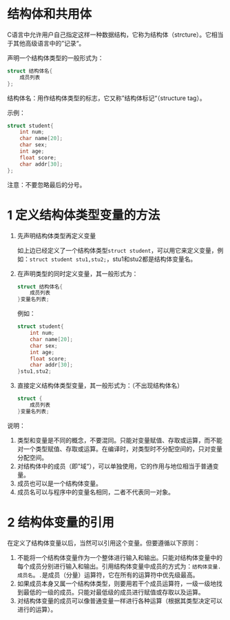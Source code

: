 # 结构体和共用体

C语言中允许用户自己指定这样一种数据结构，它称为结构体（strcture）。它相当于其他高级语言中的”记录“。

声明一个结构体类型的一般形式为：

```c
struct 结构体名{
    成员列表
};
```

结构体名：用作结构体类型的标志，它又称”结构体标记“（structure tag）。

示例：

```c
struct student{
    int num;
    char name[20];
    char sex;
    int age;
    float score;
    char addr[30];
};
```

注意：不要忽略最后的分号。

# 1 定义结构体类型变量的方法

1. 先声明结构体类型再定义变量

   如上边已经定义了一个结构体类型`struct student`，可以用它来定义变量，例如：`struct student stu1,stu2;`，stu1和stu2都是结构体变量名。

2. 在声明类型的同时定义变量，其一般形式为：

   ```c
   struct 结构体名{
       成员列表
   }变量名列表;
   ```

   例如：

   ```c
   struct student{
       int num;
       char name[20];
       char sex;
       int age;
       float score;
       char addr[30];
   }stu1,stu2;
   ```

3. 直接定义结构体类型变量，其一般形式为：（不出现结构体名）

   ```c
   struct {
       成员列表
   }变量名列表;
   ```

说明：

1. 类型和变量是不同的概念，不要混同。只能对变量赋值、存取或运算，而不能对一个类型赋值、存取或运算。在编译时，对类型时不分配空间的，只对变量分配空间。
2. 对结构体中的成员（即”域“），可以单独使用，它的作用与地位相当于普通变量。
3. 成员也可以是一个结构体变量。
4. 成员名可以与程序中的变量名相同，二者不代表同一对象。

# 2 结构体变量的引用

在定义了结构体变量以后，当然可以引用这个变量。但要遵循以下原则：

1. 不能将一个结构体变量作为一个整体进行输入和输出。只能对结构体变量中的每个成员分别进行输入和输出。引用结构体变量中成员的方式为：`结构体变量.成员名`。`.`是成员（分量）运算符，它在所有的运算符中优先级最高。
2. 如果成员本身又属一个结构体类型，则要用若干个成员运算符，一级一级地找到最低的一级的成员。只能对最低级的成员进行赋值或存取以及运算。
3. 对结构体变量的成员可以像普通变量一样进行各种运算（根据其类型决定可以进行的运算）。